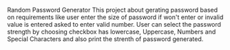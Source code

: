 Random Password Generator
 This project about gerating password based on requirements like user enter the size of password if won't enter or invalid value is entered asked to enter valid number.
 User can select the password strength by choosing checkbox has lowercase, Uppercase, Numbers and Special Characters and also print the strenth of password generated. 
